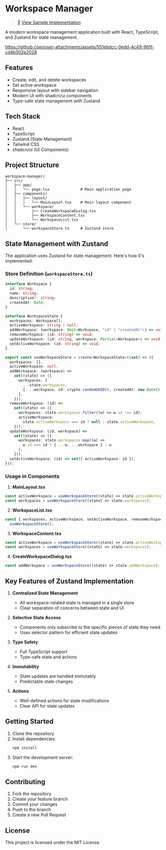 # Workspace Manager

> 📝 [View Sample Implementation](sample.tsx)

A modern workspace management application built with React, TypeScript, and Zustand for state management.


https://github.com/user-attachments/assets/551ebdcc-0edd-4c49-961f-cd4b502e2028




## Features

- Create, edit, and delete workspaces
- Set active workspace
- Responsive layout with sidebar navigation
- Modern UI with shadcn/ui components
- Type-safe state management with Zustand

## Tech Stack

- React
- TypeScript
- Zustand (State Management)
- Tailwind CSS
- shadcn/ui (UI Components)

## Project Structure

```
workspace-manager/
├── src/
│   ├── app/
│   │   └── page.tsx              # Main application page
│   ├── components/
│   │   ├── layout/
│   │   │   └── MainLayout.tsx    # Main layout component
│   │   └── workspace/
│   │       ├── CreateWorkspaceDialog.tsx
│   │       ├── WorkspaceContent.tsx
│   │       └── WorkspaceList.tsx
│   └── store/
│       └── workspaceStore.ts     # Zustand store
```

## State Management with Zustand

The application uses Zustand for state management. Here's how it's implemented:

### Store Definition (`workspaceStore.ts`)

```typescript
interface Workspace {
  id: string;
  name: string;
  description?: string;
  createdAt: Date;
}

interface WorkspaceState {
  workspaces: Workspace[];
  activeWorkspace: string | null;
  addWorkspace: (workspace: Omit<Workspace, "id" | "createdAt">) => void;
  removeWorkspace: (id: string) => void;
  updateWorkspace: (id: string, workspace: Partial<Workspace>) => void;
  setActiveWorkspace: (id: string) => void;
}

export const useWorkspaceStore = create<WorkspaceState>((set) => ({
  workspaces: [],
  activeWorkspace: null,
  addWorkspace: (workspace) =>
    set((state) => ({
      workspaces: [
        ...state.workspaces,
        { ...workspace, id: crypto.randomUUID(), createdAt: new Date() },
      ],
    })),
  removeWorkspace: (id) =>
    set((state) => ({
      workspaces: state.workspaces.filter((w) => w.id !== id),
      activeWorkspace:
        state.activeWorkspace === id ? null : state.activeWorkspace,
    })),
  updateWorkspace: (id, workspace) =>
    set((state) => ({
      workspaces: state.workspaces.map((w) =>
        w.id === id ? { ...w, ...workspace } : w
      ),
    })),
  setActiveWorkspace: (id) => set({ activeWorkspace: id }),
}));
```

### Usage in Components

1. **MainLayout.tsx**

```typescript
const activeWorkspace = useWorkspaceStore((state) => state.activeWorkspace);
const workspaces = useWorkspaceStore((state) => state.workspaces);
```

2. **WorkspaceList.tsx**

```typescript
const { workspaces, activeWorkspace, setActiveWorkspace, removeWorkspace } =
  useWorkspaceStore();
```

3. **WorkspaceContent.tsx**

```typescript
const activeWorkspace = useWorkspaceStore((state) => state.activeWorkspace);
const workspaces = useWorkspaceStore((state) => state.workspaces);
```

4. **CreateWorkspaceDialog.tsx**

```typescript
const addWorkspace = useWorkspaceStore((state) => state.addWorkspace);
```

## Key Features of Zustand Implementation

1. **Centralized State Management**

   - All workspace-related state is managed in a single store
   - Clear separation of concerns between state and UI

2. **Selective State Access**

   - Components only subscribe to the specific pieces of state they need
   - Uses selector pattern for efficient state updates

3. **Type Safety**

   - Full TypeScript support
   - Type-safe state and actions

4. **Immutability**

   - State updates are handled immutably
   - Predictable state changes

5. **Actions**
   - Well-defined actions for state modifications
   - Clear API for state updates

## Getting Started

1. Clone the repository
2. Install dependencies:
   ```bash
   npm install
   ```
3. Start the development server:
   ```bash
   npm run dev
   ```

## Contributing

1. Fork the repository
2. Create your feature branch
3. Commit your changes
4. Push to the branch
5. Create a new Pull Request

## License

This project is licensed under the MIT License.
